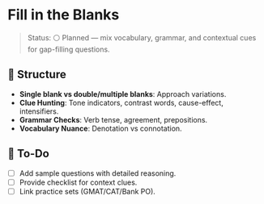 # Fill in the Blanks

>Status: ⚪ Planned — mix vocabulary, grammar, and contextual cues for gap-filling questions.

## 🧱 Structure

- **Single blank vs double/multiple blanks**: Approach variations.
- **Clue Hunting**: Tone indicators, contrast words, cause-effect, intensifiers.
- **Grammar Checks**: Verb tense, agreement, prepositions.
- **Vocabulary Nuance**: Denotation vs connotation.

## 📌 To-Do

- [ ] Add sample questions with detailed reasoning.
- [ ] Provide checklist for context clues.
- [ ] Link practice sets (GMAT/CAT/Bank PO).
